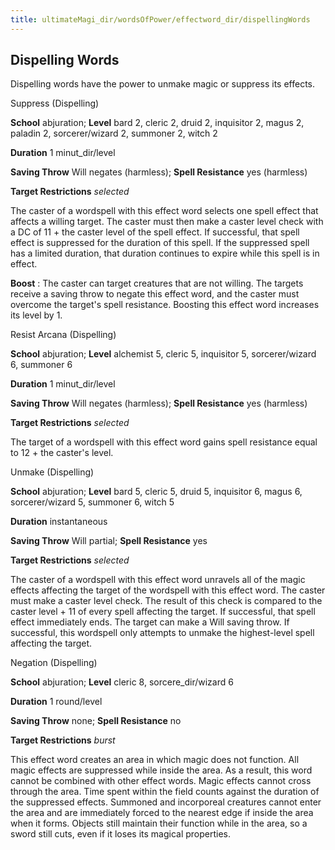```yaml
---
title: ultimateMagi_dir/wordsOfPower/effectword_dir/dispellingWords
---
```

## Dispelling Words

Dispelling words have the power to unmake magic or suppress its effects.

Suppress (Dispelling)

**School** abjuration; **Level** bard 2, cleric 2, druid 2, inquisitor 2, magus 2, paladin 2, sorcerer/wizard 2, summoner 2, witch 2

**Duration** 1 minut_dir/level

**Saving Throw** Will negates (harmless); **Spell Resistance** yes (harmless)

**Target Restrictions** _selected_

The caster of a wordspell with this effect word selects one spell effect that affects a willing target. The caster must then make a caster level check with a DC of 11 + the caster level of the spell effect. If successful, that spell effect is suppressed for the duration of this spell. If the suppressed spell has a limited duration, that duration continues to expire while this spell is in effect.

**Boost** : The caster can target creatures that are not willing. The targets receive a saving throw to negate this effect word, and the caster must overcome the target's spell resistance. Boosting this effect word increases its level by 1.

Resist Arcana (Dispelling)

**School** abjuration; **Level** alchemist 5, cleric 5, inquisitor 5, sorcerer/wizard 6, summoner 6

**Duration** 1 minut_dir/level

**Saving Throw** Will negates (harmless); **Spell Resistance** yes (harmless)

**Target Restrictions** _selected_

The target of a wordspell with this effect word gains spell resistance equal to 12 + the caster's level.

Unmake (Dispelling)

**School** abjuration; **Level** bard 5, cleric 5, druid 5, inquisitor 6, magus 6, sorcerer/wizard 5, summoner 6, witch 5

**Duration** instantaneous

**Saving Throw** Will partial; **Spell Resistance** yes

**Target Restrictions** _selected_

The caster of a wordspell with this effect word unravels all of the magic effects affecting the target of the wordspell with this effect word. The caster must make a caster level check. The result of this check is compared to the caster level + 11 of every spell affecting the target. If successful, that spell effect immediately ends. The target can make a Will saving throw. If successful, this wordspell only attempts to unmake the highest-level spell affecting the target.

Negation (Dispelling)

**School** abjuration; **Level** cleric 8, sorcere_dir/wizard 6

**Duration** 1 round/level

**Saving Throw** none; **Spell Resistance** no

**Target Restrictions** _burst_

This effect word creates an area in which magic does not function. All magic effects are suppressed while inside the area. As a result, this word cannot be combined with other effect words. Magic effects cannot cross through the area. Time spent within the field counts against the duration of the suppressed effects. Summoned and incorporeal creatures cannot enter the area and are immediately forced to the nearest edge if inside the area when it forms. Objects still maintain their function while in the area, so a sword still cuts, even if it loses its magical properties.

